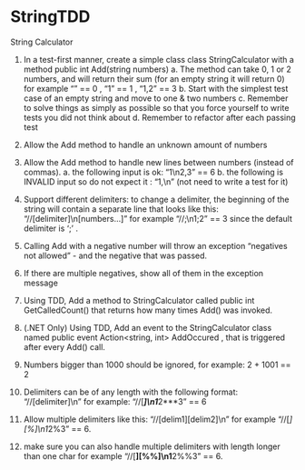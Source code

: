 # StringTDD

String Calculator

1. In a test-first manner, create a simple class class StringCalculator
with a method public int Add(string numbers)
  a. The method can take 0, 1 or 2 numbers, and will return their sum
  (for an empty string it will return 0)
  for example
  “” == 0 , “1” == 1 , “1,2” == 3
  b. Start with the simplest test case of an empty string and move to one & two
  numbers
  c. Remember to solve things as simply as possible so that you force yourself to
  write tests you did not think about
  d. Remember to refactor after each passing test

2. Allow the Add method to handle an unknown amount of numbers

3. Allow the Add method to handle new lines between numbers (instead of commas).
  a. the following input is ok: “1\n2,3” == 6
  b. the following is INVALID input so do not expect it : “1,\n” (not need to write a test for it)

4. Support different delimiters:
to change a delimiter, the beginning of the string will contain a separate line
that looks like this: 
“//[delimiter]\n[numbers…]”
for example
“//;\n1;2” == 3
since the default delimiter is ‘;’ .

5. Calling Add with a negative number will throw an exception “negatives not allowed” -
and the negative that was passed.

6. If there are multiple negatives, show all of them in the exception message

7. Using TDD, Add a method to StringCalculator called public int GetCalledCount() that returns how many times Add() was invoked.

8. (.NET Only) Using TDD, Add an event to the StringCalculator class named
public event Action<string, int> AddOccured ,
that is triggered after every Add() call.

9. Numbers bigger than 1000 should be ignored, for example:
2 + 1001 == 2

10. Delimiters can be of any length with the following format:
“//[delimiter]\n”
for example:
“//[***]\n1***2***3” == 6

11. Allow multiple delimiters like this:
“//[delim1][delim2]\n”
for example
“//[*][%]\n1*2%3” == 6.

12. make sure you can also handle multiple delimiters with length longer than one char
for example
“//[**][%%]\n1**2%%3” == 6.
